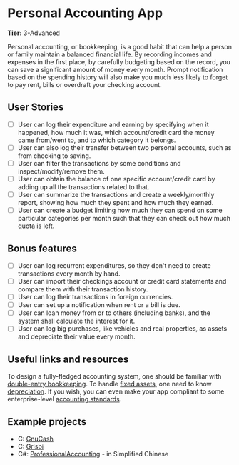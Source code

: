 # Personal Accounting App

**Tier:** 3-Advanced

Personal accounting, or bookkeeping, is a good habit that can help a person or family maintain a balanced financial life. By recording incomes and expenses in the first place, by carefully budgeting based on the record, you can save a significant amount of money every month. Prompt notification based on the spending history will also make you much less likely to forget to pay rent, bills or overdraft your checking account.

## User Stories

-   [ ] User can log their expenditure and earning by specifying when it happened, how much it was, which account/credit card the money came from/went to, and to which category it belongs.
-   [ ] User can also log their transfer between two personal accounts, such as from checking to saving.
-   [ ] User can filter the transactions by some conditions and inspect/modify/remove them.
-   [ ] User can obtain the balance of one specific account/credit card by adding up all the transactions related to that.
-   [ ] User can summarize the transactions and create a weekly/monthly report, showing how much they spent and how much they earned.
-   [ ] User can create a budget limiting how much they can spend on some particular categories per month such that they can check out how much quota is left.

## Bonus features

-   [ ] User can log recurrent expenditures, so they don't need to create transactions every month by hand.
-   [ ] User can import their checkings account or credit card statements and compare them with their transaction history.
-   [ ] User can log their transactions in foreign currencies.
-   [ ] User can set up a notification when rent or a bill is due.
-   [ ] User can loan money from or to others (including banks), and the system shall calculate the interest for it.
-   [ ] User can log big purchases, like vehicles and real properties, as assets and depreciate their value every month.

## Useful links and resources

To design a fully-fledged accounting system, one should be familiar with [double-entry bookkeeping](https://en.wikipedia.org/wiki/Double-entry_bookkeeping).
To handle [fixed assets](https://en.wikipedia.org/wiki/Fixed_asset), one need to know [depreciation](https://en.wikipedia.org/wiki/Depreciation).
If you wish, you can even make your app compliant to some enterprise-level [accounting standards](https://en.wikipedia.org/wiki/Accounting_standard).

## Example projects

- C: [GnuCash](https://www.gnucash.org/)
- C: [Grisbi](https://www.grisbi.org/)
- C\#: [ProfessionalAccounting](https://github.com/b1f6c1c4/ProfessionalAccounting/) - in Simplified Chinese
